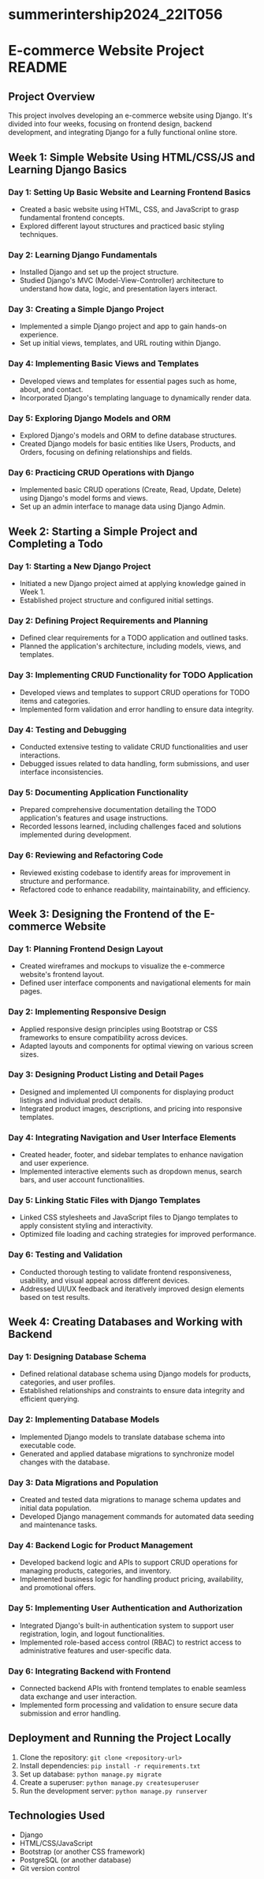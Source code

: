 # summerintership2024_22IT056

# E-commerce Website Project README

## Project Overview
This project involves developing an e-commerce website using Django. It's divided into four weeks, focusing on frontend design, backend development, and integrating Django for a fully functional online store.

## Week 1: Simple Website Using HTML/CSS/JS and Learning Django Basics

### Day 1: Setting Up Basic Website and Learning Frontend Basics
- Created a basic website using HTML, CSS, and JavaScript to grasp fundamental frontend concepts.
- Explored different layout structures and practiced basic styling techniques.

### Day 2: Learning Django Fundamentals
- Installed Django and set up the project structure.
- Studied Django's MVC (Model-View-Controller) architecture to understand how data, logic, and presentation layers interact.

### Day 3: Creating a Simple Django Project
- Implemented a simple Django project and app to gain hands-on experience.
- Set up initial views, templates, and URL routing within Django.

### Day 4: Implementing Basic Views and Templates
- Developed views and templates for essential pages such as home, about, and contact.
- Incorporated Django's templating language to dynamically render data.

### Day 5: Exploring Django Models and ORM
- Explored Django's models and ORM to define database structures.
- Created Django models for basic entities like Users, Products, and Orders, focusing on defining relationships and fields.

### Day 6: Practicing CRUD Operations with Django
- Implemented basic CRUD operations (Create, Read, Update, Delete) using Django's model forms and views.
- Set up an admin interface to manage data using Django Admin.

## Week 2: Starting a Simple Project and Completing a Todo

### Day 1: Starting a New Django Project
- Initiated a new Django project aimed at applying knowledge gained in Week 1.
- Established project structure and configured initial settings.

### Day 2: Defining Project Requirements and Planning
- Defined clear requirements for a TODO application and outlined tasks.
- Planned the application's architecture, including models, views, and templates.

### Day 3: Implementing CRUD Functionality for TODO Application
- Developed views and templates to support CRUD operations for TODO items and categories.
- Implemented form validation and error handling to ensure data integrity.

### Day 4: Testing and Debugging
- Conducted extensive testing to validate CRUD functionalities and user interactions.
- Debugged issues related to data handling, form submissions, and user interface inconsistencies.

### Day 5: Documenting Application Functionality
- Prepared comprehensive documentation detailing the TODO application's features and usage instructions.
- Recorded lessons learned, including challenges faced and solutions implemented during development.

### Day 6: Reviewing and Refactoring Code
- Reviewed existing codebase to identify areas for improvement in structure and performance.
- Refactored code to enhance readability, maintainability, and efficiency.

## Week 3: Designing the Frontend of the E-commerce Website

### Day 1: Planning Frontend Design Layout
- Created wireframes and mockups to visualize the e-commerce website's frontend layout.
- Defined user interface components and navigational elements for main pages.

### Day 2: Implementing Responsive Design
- Applied responsive design principles using Bootstrap or CSS frameworks to ensure compatibility across devices.
- Adapted layouts and components for optimal viewing on various screen sizes.

### Day 3: Designing Product Listing and Detail Pages
- Designed and implemented UI components for displaying product listings and individual product details.
- Integrated product images, descriptions, and pricing into responsive templates.

### Day 4: Integrating Navigation and User Interface Elements
- Created header, footer, and sidebar templates to enhance navigation and user experience.
- Implemented interactive elements such as dropdown menus, search bars, and user account functionalities.

### Day 5: Linking Static Files with Django Templates
- Linked CSS stylesheets and JavaScript files to Django templates to apply consistent styling and interactivity.
- Optimized file loading and caching strategies for improved performance.

### Day 6: Testing and Validation
- Conducted thorough testing to validate frontend responsiveness, usability, and visual appeal across different devices.
- Addressed UI/UX feedback and iteratively improved design elements based on test results.

## Week 4: Creating Databases and Working with Backend

### Day 1: Designing Database Schema
- Defined relational database schema using Django models for products, categories, and user profiles.
- Established relationships and constraints to ensure data integrity and efficient querying.

### Day 2: Implementing Database Models
- Implemented Django models to translate database schema into executable code.
- Generated and applied database migrations to synchronize model changes with the database.

### Day 3: Data Migrations and Population
- Created and tested data migrations to manage schema updates and initial data population.
- Developed Django management commands for automated data seeding and maintenance tasks.

### Day 4: Backend Logic for Product Management
- Developed backend logic and APIs to support CRUD operations for managing products, categories, and inventory.
- Implemented business logic for handling product pricing, availability, and promotional offers.

### Day 5: Implementing User Authentication and Authorization
- Integrated Django's built-in authentication system to support user registration, login, and logout functionalities.
- Implemented role-based access control (RBAC) to restrict access to administrative features and user-specific data.

### Day 6: Integrating Backend with Frontend
- Connected backend APIs with frontend templates to enable seamless data exchange and user interaction.
- Implemented form processing and validation to ensure secure data submission and error handling.

## Deployment and Running the Project Locally
1. Clone the repository: `git clone <repository-url>`
2. Install dependencies: `pip install -r requirements.txt`
3. Set up database: `python manage.py migrate`
4. Create a superuser: `python manage.py createsuperuser`
5. Run the development server: `python manage.py runserver`

## Technologies Used
- Django
- HTML/CSS/JavaScript
- Bootstrap (or another CSS framework)
- PostgreSQL (or another database)
- Git version control

